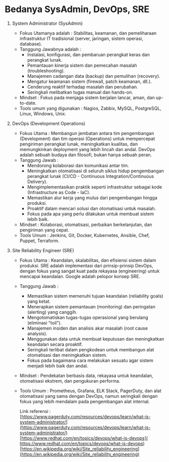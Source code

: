 # Bedanya SysAdmin, DevOps, SRE

1. System Administrator (SysAdmin)
   - Fokus Utamanya adalah     : Stabilitas, keamanan, dan pemeliharaan infrastruktur IT tradisional (server, jaringan, sistem operasi,
     database).
   - Tanggung Jawabnya adalah  :
      - Instalasi, konfigurasi, dan pembaruan perangkat keras dan perangkat lunak.
      - Pemantauan kinerja sistem dan pemecahan masalah (troubleshooting).
      - Manajemen cadangan data (backup) dan pemulihan (recovery).
      - Mengatur keamanan sistem (firewall, patch keamanan, dll.).
      - Cenderung reaktif terhadap masalah dan perubahan.
      - Seringkali melibatkan tugas manual dan hands-on.
   - Mindset                   : Fokus pada menjaga sistem berjalan lancar, aman, dan up-to-date.
   - Tools umum yang digunakan : Nagios, Zabbix, MySQL, PostgreSQL, Linux, Windows, Unix.

2. DevOps (Development Operations)
   - Fokus Utama    : Membangun jembatan antara tim pengembangan (Development) dan tim operasi (Operations) untuk mempercepat pengiriman
     perangkat lunak, meningkatkan kualitas, dan memungkinkan deployment yang lebih lincah dan andal. DevOps adalah sebuah budaya dan
     filosofi, bukan hanya sebuah peran.
   - Tanggung Jawab :
     - Mendorong kolaborasi dan komunikasi antar tim.
     - Meningkatkan otomatisasi di seluruh siklus hidup pengembangan perangkat lunak (CI/CD - Continuous Integration/Continuous
       Delivery).
     - Mengimplementasikan praktik seperti infrastruktur sebagai kode (Infrastructure as Code - IaC).
     - Memastikan alur kerja yang mulus dari pengembangan hingga produksi.
     - Proaktif dalam mencari solusi dan otomatisasi untuk masalah.
     - Fokus pada apa yang perlu dilakukan untuk membuat sistem lebih baik.
   - Mindset        : Kolaborasi, otomatisasi, perbaikan berkelanjutan, dan pengiriman yang cepat.
   - Tools Umum     : Jenkins, Git, Docker, Kubernetes, Ansible, Chef, Puppet, Terraform.
  
3. Site Reliability Engineer (SRE)
   - Fokus Utama    : Keandalan, skalabilitas, dan efisiensi sistem dalam produksi. SRE adalah implementasi dari prinsip-prinsip DevOps,
     dengan fokus yang sangat kuat pada rekayasa (engineering) untuk mencapai keandalan. Google adalah pelopor konsep SRE.
   - Tanggung Jawab :
     - Memastikan sistem memenuhi tujuan keandalan (reliability goals) yang ketat.
     - Menerapkan sistem pemantauan (monitoring) dan peringatan (alerting) yang canggih.
     - Mengotomatiskan tugas-tugas operasional yang berulang (eliminasi "toil").
     - Manajemen insiden dan analisis akar masalah (root cause analysis).
     - Menggunakan data untuk membuat keputusan dan meningkatkan keandalan secara proaktif.
     - Seringkali terlibat dalam pengkodean untuk membangun alat otomatisasi dan meningkatkan sistem.
     - Fokus pada bagaimana cara melakukan sesuatu agar sistem menjadi lebih baik dan andal.
   - Mindset        : Pendekatan berbasis data, rekayasa untuk keandalan, otomatisasi ekstrem, dan pengukuran performa.
   - Tools Umum     : Prometheus, Grafana, ELK Stack, PagerDuty, dan alat otomatisasi yang sama dengan DevOps, namun seringkali dengan
                      fokus yang lebih mendalam pada pengembangan alat internal.

     Link referensi :
     [https://www.pagerduty.com/resources/devops/learn/what-is-system-administrator/](https://www.pagerduty.com/resources/devops/learn/what-is-system-administrator/)
     [https://www.redhat.com/en/topics/devops/what-is-devops]( https://www.redhat.com/en/topics/devops/what-is-devops)
     [https://en.wikipedia.org/wiki/Site_reliability_engineering](https://en.wikipedia.org/wiki/Site_reliability_engineering)
     

      
